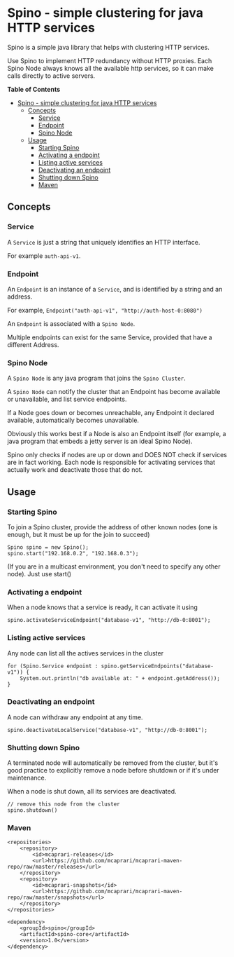 Spino - simple clustering for java HTTP services
================================================

Spino is a simple java library that helps with clustering HTTP services.

Use Spino to implement HTTP redundancy without HTTP proxies.
Each Spino Node always knows all the available http services,
so it can make calls directly to active servers.

**Table of Contents**

- [Spino - simple clustering for java HTTP services](#spino---simple-clustering-for-java-http-services)
	- [Concepts](#concepts)
		- [Service](#service)
		- [Endpoint](#endpoint)
		- [Spino Node](#spino-node)
	- [Usage](#usage)
		- [Starting Spino](#starting-spino)
		- [Activating a endpoint](#activating-a-endpoint)
		- [Listing active services](#listing-active-services)
		- [Deactivating an endpoint](#deactivating-an-endpoint)
		- [Shutting down Spino](#shutting-down-spino)
		- [Maven](#maven)

## Concepts

### Service

A `Service` is just a string that uniquely identifies an HTTP interface. 

For example `auth-api-v1`.

### Endpoint

An `Endpoint` is an instance of a `Service`, and is identified by a string and an address. 

For example, `Endpoint("auth-api-v1", "http://auth-host-0:8080")`

An `Endpoint` is associated with a `Spino Node`.

Multiple endpoints can exist for the same Service, provided that have a different Address.

### Spino Node

A `Spino Node` is any java program that joins the `Spino Cluster`.

A `Spino Node` can notify the cluster that an Endpoint has
become available or unavailable, and list service endpoints.

If a Node goes down or becomes unreachable, any Endpoint it
declared available, automatically becomes unavailable.

Obviously this works best if a Node is also an Endpoint itself
(for example, a java program that embeds a jetty server is an ideal Spino Node).

Spino only checks if nodes are up or down and DOES NOT check
if services are in fact working. Each node is responsible
for activating services that actually work and deactivate
those that do not.

## Usage

### Starting Spino

To join a Spino cluster, provide the address of other known nodes
(one is enough, but it must be up for the join to succeed)

    Spino spino = new Spino();
    spino.start("192.168.0.2", "192.168.0.3");

(If you are in a multicast environment, you don't need to specify any other node). Just use start()

### Activating a endpoint

When a node knows that a service is ready, it can activate it using

    spino.activateServiceEndpoint("database-v1", "http://db-0:8001");

### Listing active services

Any node can list all the actives services in the cluster

    for (Spino.Service endpoint : spino.getServiceEndpoints("database-v1")) {
        System.out.println("db available at: " + endpoint.getAddress());
    }

### Deactivating an endpoint

A node can withdraw any endpoint at any time.

    spino.deactivateLocalService("database-v1", "http://db-0:8001");

### Shutting down Spino

A terminated node will automatically be removed from the cluster,
but it's good practice to explicitly remove a node before shutdown
or if it's under maintenance.

When a node is shut down, all its services are deactivated.

    // remove this node from the cluster
    spino.shutdown()


### Maven

    <repositories>
        <repository>
            <id>mcaprari-releases</id>
            <url>https://github.com/mcaprari/mcaprari-maven-repo/raw/master/releases</url>
        </repository>
        <repository>
            <id>mcaprari-snapshots</id>
            <url>https://github.com/mcaprari/mcaprari-maven-repo/raw/master/snapshots</url>
        </repository>
    </repositories>

    <dependency>
        <groupId>spino</groupId>
        <artifactId>spino-core</artifactId>
        <version>1.0</version>
    </dependency>















